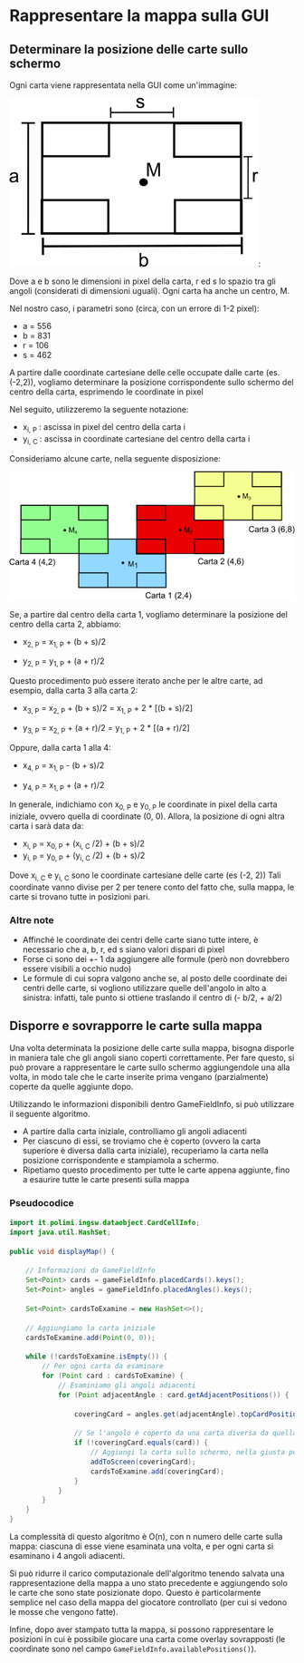 # Rappresentare la mappa sulla GUI

## Determinare la posizione delle carte sullo schermo

Ogni carta viene rappresentata nella GUI come un'immagine:

![Scheme of a card](card_dimensions.png "Schema di una carta"):

Dove a e b sono le dimensioni in pixel della carta, r ed s lo spazio tra gli angoli
(considerati di dimensioni uguali). Ogni carta ha anche un centro, M.

Nel nostro caso, i parametri sono (circa, con un errore di 1-2 pixel):
- a = 556
- b = 831
- r = 106
- s = 462


A partire dalle coordinate cartesiane delle celle occupate dalle carte (es. (-2,2)),
vogliamo determinare la posizione corrispondente sullo schermo del centro della carta,
esprimendo le coordinate in pixel

Nel seguito, utilizzeremo la seguente notazione:
- x<sub>i, P</sub> : ascissa in pixel del centro della carta i
- y<sub>i, C</sub> : ascissa in coordinate cartesiane del centro della carta i

Consideriamo alcune carte, nella seguente disposizione:

![Example of map](cards_on_field.png "Esempio di mappa")

Se, a partire dal centro della carta 1, vogliamo determinare
la posizione del centro della carta 2, abbiamo:

- x<sub>2, P</sub> = x<sub>1, P</sub> + (b + s)/2

- y<sub>2, P</sub> = y<sub>1, P</sub> + (a + r)/2

Questo procedimento può essere iterato anche per le altre carte,
ad esempio, dalla carta 3 alla carta 2:

- x<sub>3, P</sub> = x<sub>2, P</sub> + (b + s)/2 = x<sub>1, P</sub> + 2 * \[(b + s)/2\]

- y<sub>3, P</sub> = x<sub>2, P</sub> + (a + r)/2 = y<sub>1, P</sub> + 2 * \[(a + r)/2\]

Oppure, dalla carta 1 alla 4:

- x<sub>4, P</sub> = x<sub>1, P</sub> - (b + s)/2 

- y<sub>4, P</sub> = x<sub>1, P</sub> + (a + r)/2

In generale, indichiamo con x<sub>0, P</sub> e y<sub>0, P</sub>
le coordinate in pixel della carta iniziale, ovvero quella di coordinate (0, 0).
Allora, la posizione di ogni altra carta i sarà data da:

- x<sub>i, P</sub> = x<sub>0, P</sub> + (x<sub>i, C</sub> /2) + (b + s)/2
- y<sub>i, P</sub> = y<sub>0, P</sub> + (y<sub>i, C</sub> /2) + (b + s)/2

Dove x<sub>i, C</sub> e y<sub>i, C</sub> sono le
coordinate cartesiane delle carte (es (-2, 2))
Tali coordinate vanno divise per 2 per tenere conto del fatto
che, sulla mappa, le carte si trovano tutte in posizioni pari.

### Altre note

- Affinché le coordinate dei centri delle carte siano tutte intere,
  è necessario che a, b, r, ed s siano valori dispari di pixel
- Forse ci sono dei +- 1 da aggiungere alle formule 
  (però non dovrebbero essere visibili a occhio nudo)
- Le formule di cui sopra valgono anche se, al posto delle coordinate
  dei centri delle carte, si vogliono utilizzare quelle dell'angolo in 
  alto a sinistra: infatti, tale punto si ottiene traslando il centro di
  (- b/2, + a/2)

## Disporre e sovrapporre le carte sulla mappa

Una volta determinata la posizione delle carte sulla mappa, 
bisogna disporle in maniera tale che gli angoli 
siano coperti correttamente. Per fare questo, si può provare
a rappresentare le carte sullo schermo aggiungendole una alla volta,
in modo tale che le carte inserite prima vengano (parzialmente) coperte
da quelle aggiunte dopo. 

Utilizzando le informazioni disponibili dentro 
GameFieldInfo, si può utilizzare il seguente algoritmo.

- A partire dalla carta iniziale, controlliamo gli angoli adiacenti
- Per ciascuno di essi, se troviamo che è coperto (ovvero la carta superiore è diversa
dalla carta iniziale), recuperiamo la carta nella posizione corrispondente e 
stampiamola a schermo.
- Ripetiamo questo procedimento per tutte le carte appena aggiunte, fino a esaurire
  tutte le carte presenti sulla mappa

### Pseudocodice

```java
import it.polimi.ingsw.dataobject.CardCellInfo;
import java.util.HashSet;

public void displayMap() {

    // Informazioni da GameFieldInfo
    Set<Point> cards = gameFieldInfo.placedCards().keys();
    Set<Point> angles = gameFieldInfo.placedAngles().keys();
    
    Set<Point> cardsToExamine = new HashSet<>();
    
    // Aggiungiamo la carta iniziale
    cardsToExamine.add(Point(0, 0)); 

    while (!cardsToExamine.isEmpty()) {
        // Per ogni carta da esaminare
        for (Point card : cardsToExamine) {
            // Esaminiamo gli angoli adiacenti
            for (Point adjacentAngle : card.getAdjacentPositions()) {

                coveringCard = angles.get(adjacentAngle).topCardPosition();

                // Se l'angolo è coperto da una carta diversa da quella considerata
                if (!coveringCard.equals(card)) {
                    // Aggiungi la carta sullo schermo, nella giusta posizione
                    addToScreen(coveringCard);
                    cardsToExamine.add(coveringCard);
                }
            }
        }
    }
}
```

La complessità di questo algoritmo è O(n), con n numero delle carte
sulla mappa: ciascuna di esse viene esaminata una volta, e per ogni carta
si esaminano i 4 angoli adiacenti. 

Si può ridurre il carico computazionale dell'algoritmo tenendo salvata
una rappresentazione della mappa a uno stato precedente e 
aggiungendo solo le carte che sono state posizionate dopo.
Questo è particolarmente semplice nel caso della mappa del 
giocatore controllato (per cui si vedono le mosse che vengono fatte).

Infine, dopo aver stampato tutta la mappa, si possono 
rappresentare le posizioni in cui è possibile giocare una carta
come overlay sovrapposti (le coordinate sono nel campo
`GameFieldInfo.availablePositions()`).